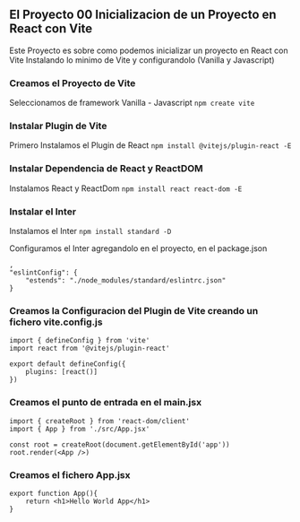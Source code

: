 ## El Proyecto 00 Inicializacion de un Proyecto en React con Vite

Este Proyecto es sobre como podemos inicializar un proyecto en React con Vite
Instalando lo minimo de Vite y configurandolo
(Vanilla y Javascript)

### Creamos el Proyecto de Vite
Seleccionamos de framework Vanilla - Javascript
`npm create vite`

### Instalar Plugin de Vite 
Primero Instalamos el Plugin de React
`npm install @vitejs/plugin-react -E`

### Instalar Dependencia de React y ReactDOM
Instalamos React y ReactDom
`npm install react react-dom -E`

### Instalar el Inter
Instalamos el Inter
`npm install standard -D`

Configuramos el Inter agregandolo en el proyecto, en el package.json

    ,
    "eslintConfig": {
        "estends": "./node_modules/standard/eslintrc.json"
    }

### Creamos la Configuracion del Plugin de Vite creando un fichero vite.config.js
    import { defineConfig } from 'vite'
    import react from '@vitejs/plugin-react'

    export default defineConfig({
        plugins: [react()]
    })

### Creamos el punto de entrada en el main.jsx
    import { createRoot } from 'react-dom/client'
    import { App } from './src/App.jsx'

    const root = createRoot(document.getElementById('app'))
    root.render(<App />)

### Creamos el fichero App.jsx
    export function App(){
    	return <h1>Hello World App</h1>
    }


